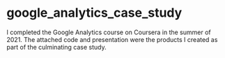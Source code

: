 # google_analytics_case_study

I completed the Google Analytics course on Coursera in the summer of 2021. The attached code and presentation were the products I created as part of the culminating case study.
